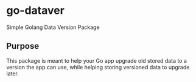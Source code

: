 # go-dataver
Simple Golang Data Version Package

## Purpose
This package is meant to help your Go app upgrade old stored data to a version the app can use, while helping storing versioned data to upgrade later.
